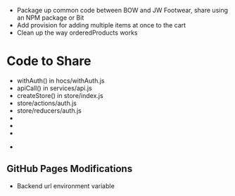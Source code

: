 - Package up common code between BOW and JW Footwear, share using an NPM package or Bit
- Add provision for adding multiple items at once to the cart
- Clean up the way orderedProducts works

# Code to Share
- withAuth() in hocs/withAuth.js
- apiCall() in services/api.js
- createStore() in store/index.js
- store/actions/auth.js
- store/reducers/auth.js
- <Message>
- <Navbar>
- <Footer>
- <Form>


## GitHub Pages Modifications
- Backend url environment variable